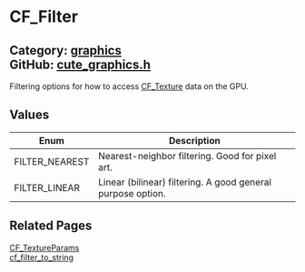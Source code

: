 # CF_Filter

Category: [graphics](https://github.com/RandyGaul/cute_framework/blob/master/docs/api_reference?id=graphics)  
GitHub: [cute_graphics.h](https://github.com/RandyGaul/cute_framework/blob/master/include/cute_graphics.h)  
---

Filtering options for how to access [CF_Texture](https://github.com/RandyGaul/cute_framework/blob/master/docs/graphics/cf_texture.md) data on the GPU.

## Values

Enum | Description
--- | ---
FILTER_NEAREST | Nearest-neighbor filtering. Good for pixel art.
FILTER_LINEAR | Linear (bilinear) filtering. A good general purpose option.

## Related Pages

[CF_TextureParams](https://github.com/RandyGaul/cute_framework/blob/master/docs/graphics/cf_textureparams.md)  
[cf_filter_to_string](https://github.com/RandyGaul/cute_framework/blob/master/docs/graphics/cf_filter_to_string.md)  
